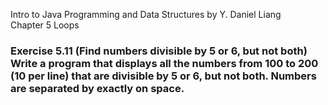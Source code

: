 Intro to Java Programming and Data Structures by Y. Daniel Liang <br/>
Chapter 5 Loops

### Exercise 5.11 (Find numbers divisible by 5 or 6, but not both) Write a program that displays all the numbers from 100 to 200 (10 per line) that are divisible by 5 or 6, but not both. Numbers are separated by exactly on space.
